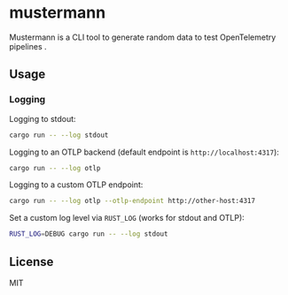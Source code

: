 # mustermann

Mustermann is a CLI tool to generate random data to test OpenTelemetry pipelines .

## Usage

### Logging

Logging to stdout:

```bash
cargo run -- --log stdout
```

Logging to an OTLP backend (default endpoint is `http://localhost:4317`):

```bash
cargo run -- --log otlp
```

Logging to a custom OTLP endpoint:

```bash
cargo run -- --log otlp --otlp-endpoint http://other-host:4317
```

Set a custom log level via `RUST_LOG` (works for stdout and OTLP):

```bash
RUST_LOG=DEBUG cargo run -- --log stdout
```

## License

MIT
